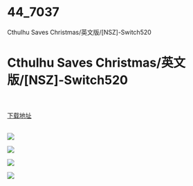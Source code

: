 # 44_7037
Cthulhu Saves Christmas/英文版/[NSZ]-Switch520
# Cthulhu Saves Christmas/英文版/[NSZ]-Switch520
 <br/></br>
[下载地址](https://www.switch520.cc/article/7037 "下载地址")
<br/></br>

<p><span><strong><img src="https://www.switch520.cc/muke_img/upload_art_editor_20201031-1_b5089c32892cfdaab9ea06c8a8399cad.jpg"></strong></span></p>
<p><span><strong><img src="https://www.switch520.cc/muke_img/upload_art_editor_20201031-1_9731ee95f2f04bf50e1d04fe19f86ef7.jpg"></strong></span></p>
<p><span><strong><img src="https://www.switch520.cc/muke_img/upload_art_editor_20201031-1_81f678aabbf336c4a9b20534f7c4aede.jpg"></strong></span></p>
<p><span><strong><img src="https://www.switch520.cc/muke_img/upload_art_editor_20201031-1_e7410a56f9b201a545825ccb821c535f.jpg"></strong></span></p>
<p></p>
